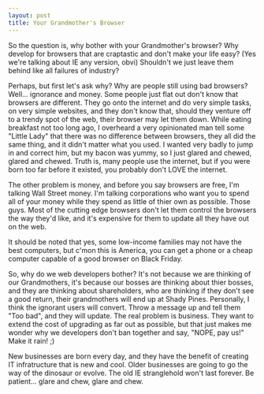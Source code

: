 ```yaml
---
layout: post
title: Your Grandmother's Browser
---
```


So the question is, why bother with your Grandmother's browser?  Why develop for browsers that are craptastic and don't make your life easy?  (Yes we're talking about IE any version, obvi)  Shouldn't we just leave them behind like all failures of industry?

Perhaps, but first let's ask why?  Why are people still using bad browsers?  Well... ignorance and money.  Some people just flat out don't know that browsers are different.  They go onto the internet and do very simple tasks, on very simple websites, and they don't know that, should they venture off to a trendy spot of the web, their browser may let them down.  While eating breakfast not too long ago, I overheard a very opinionated man tell some "Little Lady" that there was no difference between browsers, they all did the same thing, and it didn't matter what you used.  I wanted very badly to jump in and correct him, but my bacon was yummy, so I just glared and chewed, glared and chewed.  Truth is, many people use the internet, but if you were born too far before it existed, you probably don't LOVE the internet.

The other problem is money, and before you say browsers are free, I'm talking Wall Street money.  I'm talking corporations who want you to spend all of your money while they spend as little of thier own as possible.  Those guys.  Most of the cutting edge browsers don't let them control the browsers the way they'd like, and it's expensive for them to update all they have out on the web.

It should be noted that yes, some low-income families may not have the best computers, but c'mon this is America, you can get a phone or a cheap computer capable of a good browser on Black Friday.

So, why do we web developers bother?  It's not because we are thinking of our Grandmothers, it's because our bosses are thinking about thier bosses, and they are thinking about shareholders, who are thinking if they don't see a good return, their grandmothers will end up at Shady Pines.  Personally, I think the ignorant users will convert.  Throw a message up and tell them "Too bad", and they will update.  The real problem is business.  They want to extend the cost of upgrading as far out as possible, but that just makes me wonder why we developers don't ban together and say, "NOPE, pay us!"  Make it rain!  ;)  

New businesses are born every day, and they have the benefit of creating IT infratructure that is new and cool.  Older businesses are going to go the way of the dinosaur or evolve.  The old IE stranglehold won't last forever.  Be patient... glare and chew, glare and chew.
